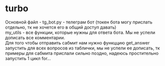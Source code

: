 # turbo

Основной файл - tg_bot.py - телеграм бот (токен бота могу прислать отдельно, тк не хочется его в общий доступ давать) \
my_utils - все функции, которые нужны для ответа бота. Мы не успели дописать все комментарии. \
Для того чтобы отправить сабмит нам нужно функццию get_answer запустить для всех вопросов из таблички, мы не успели ее дописать, тк примеры для сабмита прислали сильно поздно, надеюсь простительно запустить 1 цикл for... 

